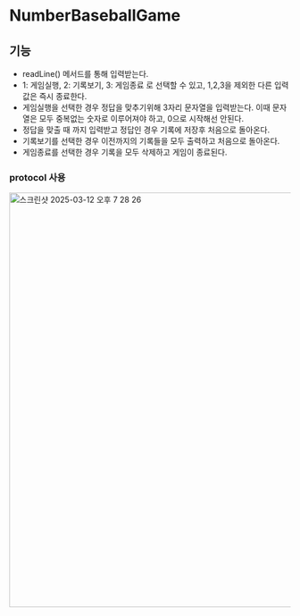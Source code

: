 # NumberBaseballGame


## 기능
 - readLine() 메서드를 통해 입력받는다.
 - 1: 게임실행, 2: 기록보기, 3: 게임종료 로 선택할 수 있고, 1,2,3을 제외한 다른 입력값은 즉시 종료한다.
 - 게임실행을 선택한 경우 정답을 맞추기위해 3자리 문자열을 입력받는다. 이때 문자열은 모두 중복없는 숫자로 이루어져야 하고, 0으로 시작해선 안된다.
 - 정답을 맞출 때 까지 입력받고 정답인 경우 기록에 저장후 처음으로 돌아온다.
 - 기록보기를 선택한 경우 이전까지의 기록들을 모두 출력하고 처음으로 돌아온다.
 - 게임종료를 선택한 경우 기록을 모두 삭제하고 게임이 종료된다.

### protocol 사용
<img width="742" alt="스크린샷 2025-03-12 오후 7 28 26" src="https://github.com/user-attachments/assets/c8408959-322e-4253-b983-d57cf39cc35f" />

